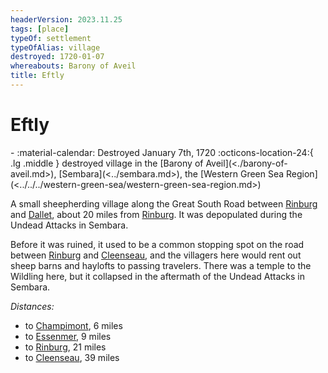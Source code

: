 ```yaml
---
headerVersion: 2023.11.25
tags: [place]
typeOf: settlement
typeOfAlias: village
destroyed: 1720-01-07
whereabouts: Barony of Aveil
title: Eftly
---
```

# Eftly
<div class="grid cards ext-narrow-margin ext-one-column" markdown>
-  
   :material-calendar: Destroyed January 7th, 1720  
    :octicons-location-24:{ .lg .middle } destroyed village in the [Barony of Aveil](<./barony-of-aveil.md>), [Sembara](<../sembara.md>), the [Western Green Sea Region](<../../../western-green-sea/western-green-sea-region.md>)  
</div>


A small sheepherding village along the Great South Road between [Rinburg](<./rinburg.md>) and [Dallet](<./dallet.md>), about 20 miles from [Rinburg](<./rinburg.md>). It was depopulated during the Undead Attacks in Sembara.

Before it was ruined, it used to be a common stopping spot on the road between [Rinburg](<./rinburg.md>) and [Cleenseau](<cleenseau-region/cleenseau/cleenseau.md>), and the villagers here would rent out sheep barns and haylofts to passing travelers. There was a temple to the Wildling here, but it collapsed in the aftermath of the Undead Attacks in Sembara. 

_Distances:_
* to [Champimont](<./champimont.md>), 6 miles
* to [Essenmer](<./essenmer.md>), 9 miles
* to [Rinburg](<./rinburg.md>), 21 miles
* to [Cleenseau](<cleenseau-region/cleenseau/cleenseau.md>), 39 miles